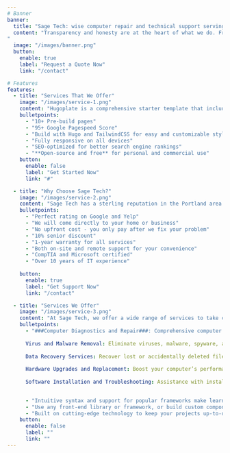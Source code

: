 ```yaml
---
# Banner
banner:
  title: "Sage Tech: wise computer repair and technical support serving the Portland, Oregon metro area"
  content: "Transparency and honesty are at the heart of what we do. From the initial quote to the final fix, we ensure our clients know exactly what to expect with no hidden costs or surprises. Our straightforward approach has earned us a reputation for reliability and trustworthiness, making us the go-to choice for residential and small business customers alike.
"
  image: "/images/banner.png"
  button:
    enable: true
    label: "Request a Quote Now"
    link: "/contact"

# Features
features:
  - title: "Services That We Offer"
    image: "/images/service-1.png"
    content: "Hugoplate is a comprehensive starter template that includes everything you need to get started with your Hugo project. What's Included in Hugoplate"
    bulletpoints:
      - "10+ Pre-build pages"
      - "95+ Google Pagespeed Score"
      - "Build with Hugo and TailwindCSS for easy and customizable styling"
      - "Fully responsive on all devices"
      - "SEO-optimized for better search engine rankings"
      - "**Open-source and free** for personal and commercial use"
    button:
      enable: false
      label: "Get Started Now"
      link: "#"

  - title: "Why Choose Sage Tech?"
    image: "/images/service-2.png"
    content: "Sage Tech has a sterling reputation in the Portland area. See what separates us from the rest:"
    bulletpoints:
      - "Perfect rating on Google and Yelp"
	  - "We will come directly to your home or business"
	  - "No upfront cost - you only pay after we fix your problem"
	  - "10% senior discount"
	  - "1-year warranty for all services"
	  - "Both on-site and remote support for your convenience"
	  - "CompTIA and Microsoft certified"
	  - "Over 10 years of IT experience"
	
    button:
      enable: true
      label: "Get Support Now"
      link: "/contact"

  - title: "Services We Offer"
    image: "/images/service-3.png"
    content: "At Sage Tech, we offer a wide range of services to take care of all our customers' devices:"
    bulletpoints:
      - "###Computer Diagnostics and Repair###: Comprehensive computer diagnostics to identify and repair issues such as slow performance, error messages, and hardware malfunctions. Whether it’s a desktop or laptop, our experts troubleshoot and fix problems to get your device running smoothly again."
	  
	  Virus and Malware Removal: Eliminate viruses, malware, spyware, and ransomware that compromise your system’s security and performance. We also provide antivirus installation and advice on best practices to protect your devices.
	  
	  Data Recovery Services: Recover lost or accidentally deleted files from hard drives, SSDs, USB drives, and other storage devices. We specialize in retrieving data from corrupted or damaged hardware.
	  
	  Hardware Upgrades and Replacement: Boost your computer’s performance with hardware upgrades like adding RAM, replacing a hard drive with an SSD, or upgrading your graphics card. We also perform repairs or replacements for damaged components.
	  
	  Software Installation and Troubleshooting: Assistance with installing, configuring, and troubleshooting software for optimal performance. We handle operating systems, productivity tools, and specialized applications.

	  
      - "Intuitive syntax and support for popular frameworks make learning and using Hugo a breeze."
      - "Use any front-end library or framework, or build custom components, for any project size."
      - "Built on cutting-edge technology to keep your projects up-to-date with the latest web standards."
    button:
      enable: false
      label: ""
      link: ""
---
```

